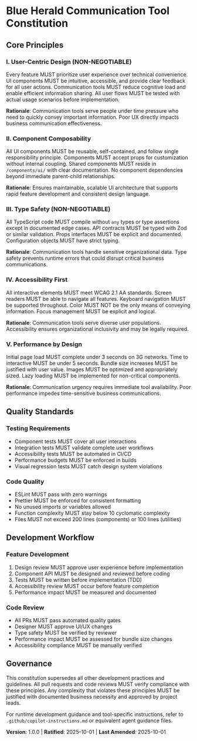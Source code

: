 <!--
# Sync Impact Report
- Version change: Initial → 1.0.0
- Added principles: User-Centric Design, Component Composability, Type Safety, Accessibility First, Performance by Design
- Added sections: Quality Standards, Development Workflow
- Templates requiring updates: ✅ constitution.md (new)
- Follow-up TODOs: None
-->

# Blue Herald Communication Tool Constitution

## Core Principles

### I. User-Centric Design (NON-NEGOTIABLE)
Every feature MUST prioritize user experience over technical convenience. UI components MUST be intuitive, accessible, and provide clear feedback for all user actions. Communication tools MUST reduce cognitive load and enable efficient information sharing. All user flows MUST be tested with actual usage scenarios before implementation.

**Rationale**: Communication tools serve people under time pressure who need to quickly convey important information. Poor UX directly impacts business communication effectiveness.

### II. Component Composability
All UI components MUST be reusable, self-contained, and follow single responsibility principle. Components MUST accept props for customization without internal coupling. Shared components MUST reside in `/components/ui/` with clear documentation. No component dependencies beyond immediate parent-child relationships.

**Rationale**: Ensures maintainable, scalable UI architecture that supports rapid feature development and consistent design language.

### III. Type Safety (NON-NEGOTIABLE)
All TypeScript code MUST compile without `any` types or type assertions except in documented edge cases. API contracts MUST be typed with Zod or similar validation. Props interfaces MUST be explicit and documented. Configuration objects MUST have strict typing.

**Rationale**: Communication tools handle sensitive organizational data. Type safety prevents runtime errors that could disrupt critical business communications.

### IV. Accessibility First
All interactive elements MUST meet WCAG 2.1 AA standards. Screen readers MUST be able to navigate all features. Keyboard navigation MUST be supported throughout. Color MUST NOT be the only means of conveying information. Focus management MUST be explicit and logical.

**Rationale**: Communication tools serve diverse user populations. Accessibility ensures organizational inclusivity and may be legally required.

### V. Performance by Design
Initial page load MUST complete under 3 seconds on 3G networks. Time to interactive MUST be under 5 seconds. Bundle size increases MUST be justified with user value. Images MUST be optimized and appropriately sized. Lazy loading MUST be implemented for non-critical components.

**Rationale**: Communication urgency requires immediate tool availability. Poor performance impedes time-sensitive business communications.

## Quality Standards

### Testing Requirements
- Component tests MUST cover all user interactions
- Integration tests MUST validate complete user workflows
- Accessibility tests MUST be automated in CI/CD
- Performance budgets MUST be enforced in builds
- Visual regression tests MUST catch design system violations

### Code Quality
- ESLint MUST pass with zero warnings
- Prettier MUST be enforced for consistent formatting
- No unused imports or variables allowed
- Function complexity MUST stay below 10 cyclomatic complexity
- Files MUST not exceed 200 lines (components) or 100 lines (utilities)

## Development Workflow

### Feature Development
1. Design review MUST approve user experience before implementation
2. Component API MUST be designed and reviewed before coding
3. Tests MUST be written before implementation (TDD)
4. Accessibility review MUST occur before feature completion
5. Performance impact MUST be measured and documented

### Code Review
- All PRs MUST pass automated quality gates
- Designer MUST approve UI/UX changes
- Type safety MUST be verified by reviewer
- Performance impact MUST be assessed for bundle size changes
- Accessibility compliance MUST be manually verified

## Governance

This constitution supersedes all other development practices and guidelines. All pull requests and code reviews MUST verify compliance with these principles. Any complexity that violates these principles MUST be justified with documented business necessity and approved by project leads.

For runtime development guidance and tool-specific instructions, refer to `.github/copilot-instructions.md` or equivalent agent guidance files.

**Version**: 1.0.0 | **Ratified**: 2025-10-01 | **Last Amended**: 2025-10-01